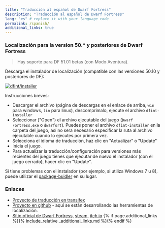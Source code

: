 ```yaml
---
title: "Traducción al español de Dwarf Fortress"
description: "Traducción al español de Dwarf Fortress"
lang: "es" # replace it with your language code
permalink: /spanish/
additional_links: true
---
```


### Localización para la version 50.* y posteriores de Dwarf Fortress

> Hay soporte para DF 51.01 betas (con Modo Aventura).

Descarga el instalador de localización (compatible con las versiones 50.10 y posteriores de DF):

[![dfint/installer](https://img.shields.io/badge/dfint%2Finstaller-forestgreen?style=for-the-badge)](https://github.com/dfint/installer/releases/latest)

Instrucciones breves:

- Descargar el archivo (página de descargas en el enlace de arriba, `win` para windows, `lin` para linux), descomprímalo, ejecute el archivo `dfint-installer`
- Seleccionar ("Open") el archivo ejecutable del juego (`Dwarf Fortress.exe` o `dwarfort`). Puedes poner el archivo `dfint-installer` en la carpeta del juego, así no sera necesario especificar la ruta al archivo ejecutable cuando lo ejecutes por primera vez.
- Selecciona el idioma de traducción, haz clic en "Actualizar" o "Update"
- Inicia el juego.
- Para actualizar la traducción/configuración para versiones más recientes del juego tienes que ejecutar de nuevo el instalador (con el juego cerrado), hacer clic en "Update".

Si tiene problemas con el instalador (por ejemplo, si utiliza Windows 7 u 8), puede utilizar el [package-buidler](https://dfint-package-build.streamlit.app) en su lugar.

### Enlaces

- [Proyecto de traducción en transifex](https://app.transifex.com/dwarf-fortress-translation/dwarf-fortress-steam)
- [Proyecto en github](https://github.com/dfint) - aquí se están desarrollando las herramientas de localización.
- [Sitio oficial de Dwarf Fortress](https://bay12games.com/dwarves/), [steam](https://store.steampowered.com/app/975370/Dwarf_Fortress/), [itch.io](https://kitfoxgames.itch.io/dwarf-fortress)
{% if page.additional_links %}{% include_relative _additional_links.md %}{% endif %}
